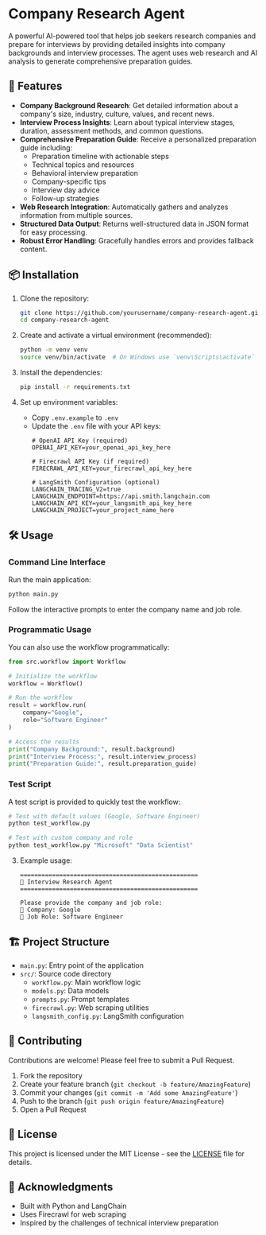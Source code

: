# Company Research Agent

A powerful AI-powered tool that helps job seekers research companies and prepare for interviews by providing detailed insights into company backgrounds and interview processes. The agent uses web research and AI analysis to generate comprehensive preparation guides.

## 🚀 Features

- **Company Background Research**: Get detailed information about a company's size, industry, culture, values, and recent news.
- **Interview Process Insights**: Learn about typical interview stages, duration, assessment methods, and common questions.
- **Comprehensive Preparation Guide**: Receive a personalized preparation guide including:
  - Preparation timeline with actionable steps
  - Technical topics and resources
  - Behavioral interview preparation
  - Company-specific tips
  - Interview day advice
  - Follow-up strategies
- **Web Research Integration**: Automatically gathers and analyzes information from multiple sources.
- **Structured Data Output**: Returns well-structured data in JSON format for easy processing.
- **Robust Error Handling**: Gracefully handles errors and provides fallback content.

## 📦 Installation

1. Clone the repository:
   ```bash
   git clone https://github.com/yourusername/company-research-agent.git
   cd company-research-agent
   ```

2. Create and activate a virtual environment (recommended):
   ```bash
   python -m venv venv
   source venv/bin/activate  # On Windows use `venv\Scripts\activate`
   ```

3. Install the dependencies:
   ```bash
   pip install -r requirements.txt
   ```

4. Set up environment variables:
   - Copy `.env.example` to `.env`
   - Update the `.env` file with your API keys:
     ```
     # OpenAI API Key (required)
     OPENAI_API_KEY=your_openai_api_key_here
     
     # Firecrawl API Key (if required)
     FIRECRAWL_API_KEY=your_firecrawl_api_key_here
     
     # LangSmith Configuration (optional)
     LANGCHAIN_TRACING_V2=true
     LANGCHAIN_ENDPOINT=https://api.smith.langchain.com
     LANGCHAIN_API_KEY=your_langsmith_api_key_here
     LANGCHAIN_PROJECT=your_project_name_here
     ```

## 🛠 Usage

### Command Line Interface

Run the main application:
```bash
python main.py
```

Follow the interactive prompts to enter the company name and job role.

### Programmatic Usage

You can also use the workflow programmatically:

```python
from src.workflow import Workflow

# Initialize the workflow
workflow = Workflow()

# Run the workflow
result = workflow.run(
    company="Google",
    role="Software Engineer"
)

# Access the results
print("Company Background:", result.background)
print("Interview Process:", result.interview_process)
print("Preparation Guide:", result.preparation_guide)
```

### Test Script

A test script is provided to quickly test the workflow:

```bash
# Test with default values (Google, Software Engineer)
python test_workflow.py

# Test with custom company and role
python test_workflow.py "Microsoft" "Data Scientist"
```

3. Example usage:
   ```
   ==================================================
   🌟 Interview Research Agent
   ==================================================
   
   Please provide the company and job role:
   🏢 Company: Google
   💼 Job Role: Software Engineer
   ```

## 🏗 Project Structure

- `main.py`: Entry point of the application
- `src/`: Source code directory
  - `workflow.py`: Main workflow logic
  - `models.py`: Data models
  - `prompts.py`: Prompt templates
  - `firecrawl.py`: Web scraping utilities
  - `langsmith_config.py`: LangSmith configuration

## 🤝 Contributing

Contributions are welcome! Please feel free to submit a Pull Request.

1. Fork the repository
2. Create your feature branch (`git checkout -b feature/AmazingFeature`)
3. Commit your changes (`git commit -m 'Add some AmazingFeature'`)
4. Push to the branch (`git push origin feature/AmazingFeature`)
5. Open a Pull Request

## 📄 License

This project is licensed under the MIT License - see the [LICENSE](LICENSE) file for details.

## 🙏 Acknowledgments

- Built with Python and LangChain
- Uses Firecrawl for web scraping
- Inspired by the challenges of technical interview preparation